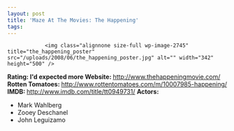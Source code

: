 ```yaml
---
layout: post
title: 'Maze At The Movies: The Happening'
tags:
---
```



                <img class="alignnone size-full wp-image-2745" title="the_happening_poster" src="/uploads/2008/06/the_happening_poster.jpg" alt="" width="342" height="500" />
<p><strong>Rating: I'd expected more
Website: </strong><a href="http://www.thehappeningmovie.com/"><a href="http://www.thehappeningmovie.com/">http://www.thehappeningmovie.com/</a></a>
<strong>Rotten Tomatoes: </strong><a href="http://www.rottentomatoes.com/m/10007985-happening/"><a href="http://www.rottentomatoes.com/m/10007985-happening/">http://www.rottentomatoes.com/m/10007985-happening/</a></a>
<strong>IMDB: </strong><a href="http://www.imdb.com/title/tt0949731/"><a href="http://www.imdb.com/title/tt0949731/">http://www.imdb.com/title/tt0949731/</a></a>
<strong>Actors:</strong></p>
<ul>
    <li>Mark Wahlberg</li>
    <li>Zooey Deschanel</li>
    <li>John Leguizamo</li>
</ul>
